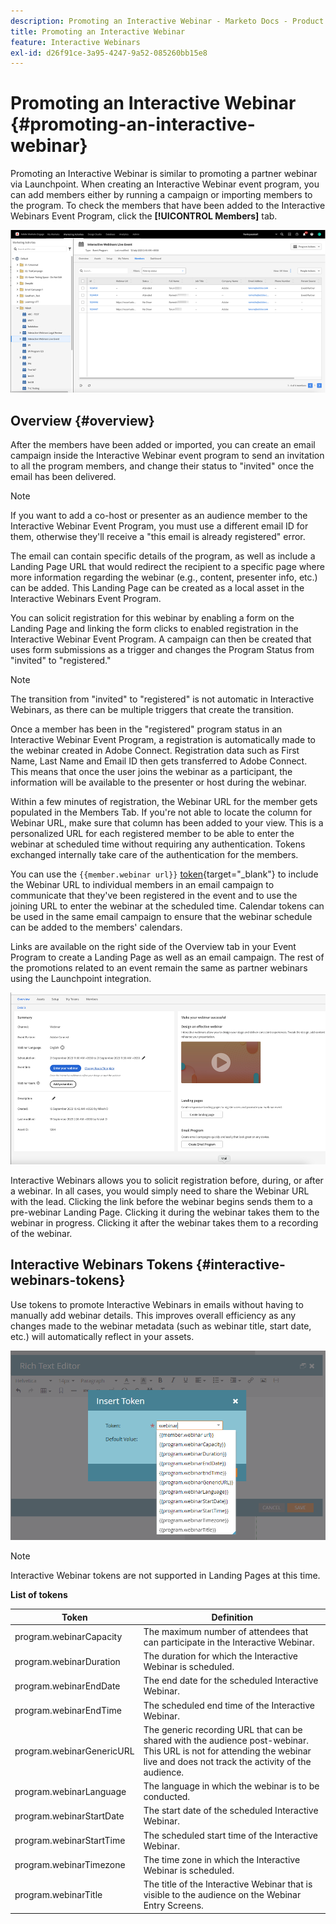 ```yaml
---
description: Promoting an Interactive Webinar - Marketo Docs - Product Documentation
title: Promoting an Interactive Webinar
feature: Interactive Webinars
exl-id: d26f91ce-3a95-4247-9a52-085260bb15e8
---
```

# Promoting an Interactive Webinar {#promoting-an-interactive-webinar}

Promoting an Interactive Webinar is similar to promoting a partner webinar via Launchpoint. When creating an Interactive Webinar event program, you can add members either by running a campaign or importing members to the program. To check the members that have been added to the Interactive Webinars Event Program, click the **[!UICONTROL Members]** tab.

![](assets/promoting-an-interactive-webinar-1.png)

## Overview {#overview}

After the members have been added or imported, you can create an email campaign inside the Interactive Webinar event program to send an invitation to all the program members, and change their status to "invited" once the email has been delivered.

>[!NOTE]
>
>If you want to add a co-host or presenter as an audience member to the Interactive Webinar Event Program, you must use a different email ID for them, otherwise they'll receive a "this email is already registered" error.

The email can contain specific details of the program, as well as include a Landing Page URL that would redirect the recipient to a specific page where more information regarding the webinar (e.g., content, presenter info, etc.) can be added. This Landing Page can be created as a local asset in the Interactive Webinars Event Program.

You can solicit registration for this webinar by enabling a form on the Landing Page and linking the form clicks to enabled registration in the Interactive Webinar Event Program. A campaign can then be created that uses form submissions as a trigger and changes the Program Status from "invited" to "registered."

>[!NOTE]
>
>The transition from "invited" to "registered" is not automatic in Interactive Webinars, as there can be multiple triggers that create the transition.

Once a member has been in the "registered" program status in an Interactive Webinar Event Program, a registration is automatically made to the webinar created in Adobe Connect. Registration data such as First Name, Last Name and Email ID then gets transferred to Adobe Connect. This means that once the user joins the webinar as a participant, the information will be available to the presenter or host during the webinar.

Within a few minutes of registration, the Webinar URL for the member gets populated in the Members Tab. If you're not able to locate the column for Webinar URL, make sure that column has been added to your view. This is a personalized URL for each registered member to be able to enter the webinar at scheduled time without requiring any authentication. Tokens exchanged internally take care of the authentication for the members.

You can use the `{{member.webinar url}}` [token](/help/marketo/product-docs/demand-generation/landing-pages/personalizing-landing-pages/tokens-overview.md){target="_blank"} to include the Webinar URL to individual members in an email campaign to communicate that they've been registered in the event and to use the joining URL to enter the webinar at the scheduled time. Calendar tokens can be used in the same email campaign to ensure that the webinar schedule can be added to the members' calendars.

Links are available on the right side of the Overview tab in your Event Program to create a Landing Page as well as an email campaign. The rest of the promotions related to an event remain the same as partner webinars using the Launchpoint integration.

![](assets/promoting-an-interactive-webinar-2.png)

Interactive Webinars allows you to solicit registration before, during, or after a webinar. In all cases, you would simply need to share the Webinar URL with the lead. Clicking the link before the webinar begins sends them to a pre-webinar Landing Page. Clicking it during the webinar takes them to the webinar in progress. Clicking it after the webinar takes them to a recording of the webinar.

## Interactive Webinars Tokens {#interactive-webinars-tokens}

Use tokens to promote Interactive Webinars in emails without having to manually add webinar details. This improves overall efficiency as any changes made to the webinar metadata (such as webinar title, start date, etc.) will automatically reflect in your assets.

![](assets/promoting-an-interactive-webinar-3.png)

>[!NOTE]
>
>Interactive Webinar tokens are not supported in Landing Pages at this time.

**List of tokens**

<table><thead>
  <tr>
    <th>Token</th>
    <th>Definition</th>
  </tr></thead>
<tbody>
  <tr>
    <td>program.webinarCapacity</td>
    <td>The maximum number of attendees that can participate in the Interactive Webinar.</td>
  </tr>
  <tr>
    <td>program.webinarDuration</td>
    <td>The duration for which the Interactive Webinar is scheduled.</td>
  </tr>
  <tr>
    <td>program.webinarEndDate</td>
    <td>The end date for the scheduled Interactive Webinar.</td>
  </tr>
  <tr>
    <td>program.webinarEndTime</td>
    <td>The scheduled end time of the Interactive Webinar.</td>
  </tr>
  <tr>
    <td>program.webinarGenericURL</td>
    <td>The generic recording URL that can be shared with the audience post-webinar. This URL is not for attending the webinar live and does not track the activity of the audience.</td>
  </tr>
  <tr>
    <td>program.webinarLanguage</td>
    <td>The language in which the webinar is to be conducted.</td>
  </tr>
  <tr>
    <td>program.webinarStartDate</td>
    <td>The start date of the scheduled Interactive Webinar.</td>
  </tr>
  <tr>
    <td>program.webinarStartTime</td>
    <td>The scheduled start time of the Interactive Webinar.</td>
  </tr>
  <tr>
    <td>program.webinarTimezone</td>
    <td>The time zone in which the Interactive Webinar is scheduled.</td>
  </tr>
  <tr>
    <td>program.webinarTitle</td>
    <td>The title of the Interactive Webinar that is visible to the audience on the Webinar Entry Screens.</td>
  </tr>
</tbody></table>

